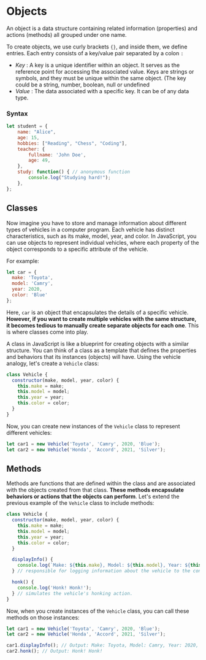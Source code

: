 # Objects
An object is a data structure containing related information (properties) and actions (methods) all grouped under one name.

To create objects, we use curly brackets `{}`, and inside them, we define entries. Each entry consists of a key/value pair separated by a colon `:`

- *Key* : A key is a unique identifier within an object. It serves as the reference point for accessing the associated value. Keys are strings or symbols, and they must be unique within the same object. (The key could be a string, number, boolean, null or undefined
- *Value* : The data associated with a specific key. It can be of any data type.
### Syntax
```javascript
let student = { 
    name: "Alice", 
    age: 15,
    hobbies: ["Reading", "Chess", "Coding"],
    teacher: {
        fullname: 'John Doe',
        age: 49,
    },   
    study: function() { // anonymous function
        console.log("Studying hard!"); 
    },
};
```
## Classes
Now imagine you have to store and manage information about different types of vehicles in a computer program. Each vehicle has distinct characteristics, such as its make, model, year, and color. In JavaScript, you can use objects to represent individual vehicles, where each property of the object corresponds to a specific attribute of the vehicle.

For example:

```javascript
let car = {
  make: 'Toyota',
  model: 'Camry',
  year: 2020,
  color: 'Blue'
};
```

Here, `car` is an object that encapsulates the details of a specific vehicle. **However, if you want to create multiple vehicles with the same structure, it becomes tedious to manually create separate objects for each one**. This is where classes come into play.

A class in JavaScript is like a blueprint for creating objects with a similar structure. You can think of a class as a template that defines the properties and behaviors that its instances (objects) will have. Using the vehicle analogy, let's create a `Vehicle` class:

```javascript
class Vehicle {
  constructor(make, model, year, color) {
    this.make = make;
    this.model = model;
    this.year = year;
    this.color = color;
  }
}
```

Now, you can create new instances of the `Vehicle` class to represent different vehicles:

```javascript
let car1 = new Vehicle('Toyota', 'Camry', 2020, 'Blue');
let car2 = new Vehicle('Honda', 'Accord', 2021, 'Silver');
```

## Methods
Methods are functions that are defined within the class and are associated with the objects created from that class. **These methods encapsulate behaviors or actions that the objects can perform**. Let's extend the previous example of the `Vehicle` class to include methods:

```javascript
class Vehicle {
  constructor(make, model, year, color) {
    this.make = make;
    this.model = model;
    this.year = year;
    this.color = color;
  }

  displayInfo() {
    console.log(`Make: ${this.make}, Model: ${this.model}, Year: ${this.year}, Color: ${this.color}`);
  } // responsible for logging information about the vehicle to the console

  honk() {
    console.log('Honk! Honk!');
  } // simulates the vehicle's honking action.
}
```

Now, when you create instances of the `Vehicle` class, you can call these methods on those instances:

```javascript
let car1 = new Vehicle('Toyota', 'Camry', 2020, 'Blue');
let car2 = new Vehicle('Honda', 'Accord', 2021, 'Silver');

car1.displayInfo(); // Output: Make: Toyota, Model: Camry, Year: 2020, Color: Blue
car2.honk(); // Output: Honk! Honk!
```